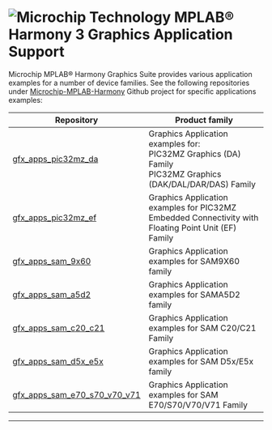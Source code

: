 # ![Microchip Technology](../docs/legato/html/mhgs.png) MPLAB® Harmony 3 Graphics Application Support

Microchip MPLAB® Harmony Graphics Suite provides various application examples for a number of device families. See the following repositories under [Microchip-MPLAB-Harmony](https://github.com/Microchip-MPLAB-Harmony) Github project for specific applications examples:

| Repository | Product family |
| ---------- | -------------- |
| [gfx_apps_pic32mz_da](https://github.com/Microchip-MPLAB-Harmony/gfx_apps_pic32mz_da) | Graphics Application examples for: <br> PIC32MZ Graphics (DA) Family <br> PIC32MZ Graphics (DAK/DAL/DAR/DAS) Family |
| [gfx_apps_pic32mz_ef](https://github.com/Microchip-MPLAB-Harmony/gfx_apps_pic32mz_ef) | Graphics Application examples for PIC32MZ Embedded Connectivity with Floating Point Unit (EF) Family |
| [gfx_apps_sam_9x60](https://github.com/Microchip-MPLAB-Harmony/gfx_apps_sam_9x60) | Graphics Application examples for SAM9X60 family |
| [gfx_apps_sam_a5d2](https://github.com/Microchip-MPLAB-Harmony/gfx_apps_sam_a5d2) | Graphics Application examples for SAMA5D2 family |
| [gfx_apps_sam_c20_c21](https://github.com/Microchip-MPLAB-Harmony/gfx_apps_sam_c20_c21) | Graphics Application examples for SAM C20/C21 Family |
| [gfx_apps_sam_d5x_e5x](https://github.com/Microchip-MPLAB-Harmony/gfx_apps_sam_d5x_e5x) | Graphics Application examples for SAM D5x/E5x family|
| [gfx_apps_sam_e70_s70_v70_v71](https://github.com/Microchip-MPLAB-Harmony/gfx_apps_sam_e70_s70_v70_v71) | Graphics Application examples for SAM E70/S70/V70/V71 Family |

***
